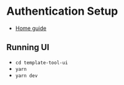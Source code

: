 # Authentication Setup
- [Home guide](../../README.md)

## Running UI
- `cd template-tool-ui`
- `yarn`
- `yarn dev`